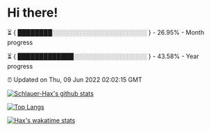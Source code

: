# Hi there!

⏳ { ████████░░░░░░░░░░░░░░░░░░░░░░ } - 26.95% - Month progress

⏳ { █████████████░░░░░░░░░░░░░░░░░ } - 43.58% - Year progress

⏰ Updated on Thu, 09 Jun 2022 02:02:15 GMT


[![Schlauer-Hax's github stats](https://github-readme-stats.vercel.app/api?username=Schlauer-Hax&show_icons=true&theme=dark&count_private=true)](https://github.com/Schlauer-Hax)


[![Top Langs](https://github-readme-stats.vercel.app/api/top-langs/?username=Schlauer-Hax&layout=compact&theme=dark)](https://github.com/Schlauer-Hax?tab=repositories)


[![Hax's wakatime stats](https://github-readme-stats.vercel.app/api/wakatime?username=Hax&theme=dark)](https://wakatime.com/@Hax)

